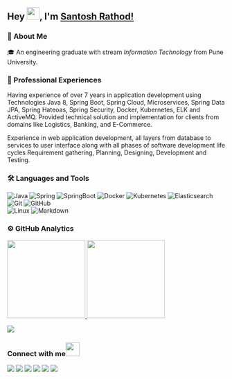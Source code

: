 ## Hey <img src="https://github.com/rathodsantosh/TheDudeThatCode/blob/master/Assets/Hi.gif" width="29px">, I'm [Santosh Rathod!](https://rathodsantosh.github.io)

### 🚀 About Me 
🎓 An engineering graduate with stream <i>Information Technology</i> from Pune University.

### 🙌 Professional Experiences 

Having experience of over 7 years in application development using Technologies Java 8, Spring Boot, Spring Cloud, Microservices, Spring Data JPA, Spring Hateoas, Spring Security, Docker, Kubernetes, ELK and ActiveMQ.
Provided technical solution and implementation for clients from domains like Logistics, Banking, and E-Commerce.

Experience in web application development, all layers from database to services to user interface along with all phases of software development life cycles Requirement gathering, Planning, Designing, Development and Testing.

### 🛠 Languages and Tools
![Java](https://img.shields.io/badge/-JAVA-%23E44D27?style=for-the-badge&logo=java&logoColor=ffffff)
![Spring](https://img.shields.io/badge/-Spring-339933?style=for-the-badge&logo=spring&logoColor=ffffff)
![SpringBoot](https://img.shields.io/badge/-Springboot-339933?style=for-the-badge&logo=spring&logoColor=ffffff)
![Docker](http://img.shields.io/badge/-Docker-0078D6?style=for-the-badge&logo=docker&logoColor=ffffff)
![Kubernetes](http://img.shields.io/badge/-Kubernetes-0078D6?style=for-the-badge&logo=kubernetes&logoColor=ffffff)
![Elasticsearch](https://img.shields.io/badge/Elasticsearch-000000?style=for-the-badge&logo=elasticsearch&logoColor=white)
![Git](https://img.shields.io/badge/-Git-%23F05032?style=for-the-badge&logo=git&logoColor=%23ffffff)
![GitHub](https://img.shields.io/badge/-GitHub-181717?style=for-the-badge&logo=github)
<br>
![Linux](http://img.shields.io/badge/-Linux-0078D6?style=for-the-badge&logo=linux&logoColor=ffffff)
![Markdown](https://img.shields.io/badge/Markdown-000000?style=for-the-badge&logo=markdown&logoColor=white)
<br/>

### ⚙ GitHub Analytics

<p align="left">
<a href="https://github.com/rathodsantosh">
  <img height="180em" src="https://github-readme-stats-eight-theta.vercel.app/api?username=rathodsantosh&show_icons=true&theme=algolia&include_all_commits=true&count_private=true"/>
  <img height="180em" src="https://github-readme-stats-eight-theta.vercel.app/api/top-langs/?username=rathodsantosh&layout=compact&langs_count=8&theme=algolia"/>
</a>
</p>

![](https://komarev.com/ghpvc/?username=rathodsantosh&label=PROFILE+VIEWS)

### Connect with me<img src="https://github.com/rathodsantosh/TheDudeThatCode/blob/master/Assets/Handshake.gif" height="32px">
[<img src="https://img.shields.io/badge/-santoshrathod.1876@gmail.com-D14836?style=for-the-badge&logo=gmail&logoColor=white" />](mailto:santoshrathod.1876@gmail.com) [<img src="https://img.shields.io/badge/twitter-%231DA1F2.svg?&style=for-the-badge&logo=twitter&logoColor=white" />](https://twitter.com/santoshrathod55) [<img src="https://img.shields.io/badge/medium-%2312100E.svg?&style=for-the-badge&logo=medium&logoColor=white" />](https://medium.com/@rathodsantosh)  [<img src="https://img.shields.io/badge/linkedin-%230077B5.svg?&style=for-the-badge&logo=linkedin&logoColor=white" />](https://www.linkedin.com/in/rathodsantosh/) <!--[<img src = "https://img.shields.io/badge/instagram-%23E4405F.svg?&style=for-the-badge&logo=instagram&logoColor=white">](https://www.instagram.com/rathodsantosh/) --> [<img src = "https://img.shields.io/badge/facebook-%231877F2.svg?&style=for-the-badge&logo=facebook&logoColor=white">](https://www.facebook.com/santoshrathod55) [<img src = "https://img.shields.io/badge/WHATSAPP-%2325D366.svg?&style=for-the-badge&logo=whatsapp&logoColor=white">](https://wa.me/+917709164643?text=Hi!%20Santosh)
